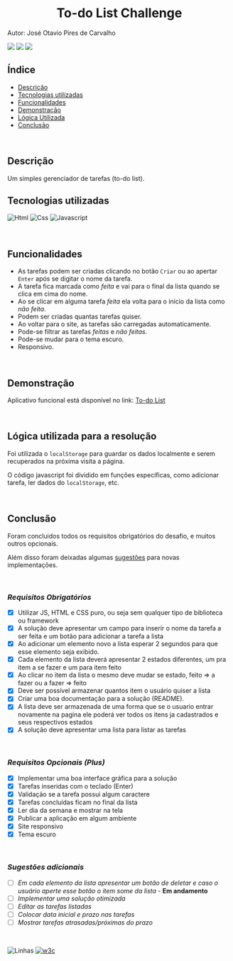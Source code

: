 <div align="center">
<h1>To-do List Challenge</h1>
</div>

Autor: José Otavio Pires de Carvalho

<a href="https://github.com/joseotaviopc/" target="_blank">![  ](https://img.shields.io/badge/GitHub-100000?style=flat&logo=github&logoColor=white)</a> 
<a href="https://www.linkedin.com/in/jose-otavio-pires-de-carvalho/" target="_blank">![  ](https://img.shields.io/badge/LinkedIn-0077B5?style=flat&logo=linkedin&logoColor=white)</a>
<a href="mailto:carvalho.jose@gmail.com" target="_blank">![  ](https://img.shields.io/badge/Gmail-D14836?style=flat&logo=gmail&logoColor=white)</a><br>

## Índice

- [Descrição](#descricao)
- [Tecnologias utilizadas](#tecnologias)
- [Funcionalidades](#funcionalidades)
- [Demonstração](#demonstracao)
- [Lógica Utilizada](#logica)
- [Conclusão](#conclusao)

<br>

<h2 id="descricao">Descrição</h2>

Um simples gerenciador de tarefas (to-do list).
<br>

<h2 id="tecnologias">Tecnologias utilizadas</h2>

![Html](https://img.shields.io/badge/HTML5-E34F26?style=flat&logo=html5&logoColor=white)  ![Css](https://img.shields.io/badge/CSS3-1572B6?style=flat&logo=css3&logoColor=white) ![Javascript](https://img.shields.io/badge/JavaScript-323330?style=flat&logo=javascript&logoColor=F7DF1E)

<br>

<h2 id="funcionalidades">Funcionalidades</h2>

>
- As tarefas podem ser criadas clicando no botão <code>Criar</code> ou ao apertar <code>Enter</code> após se digitar o nome da tarefa.
- A tarefa fica marcada como *feita* e vai para o final da lista quando se clica em cima do nome.
- Ao se clicar em alguma tarefa *feita* ela volta para o início da lista como *não feita*.
- Podem ser criadas quantas tarefas quiser.
- Ao voltar para o site, as tarefas são carregadas automaticamente.
- Pode-se filtrar as tarefas *feitas* e *não feitas*.
- Pode-se mudar para o tema escuro.
- Responsivo.

<br>

<h2 id="demonstracao">Demonstração</h2>

Aplicativo funcional está disponível no link: <a href="https://to-do-list-challenge-joseotaviopc.vercel.app/" target="_blank">To-do List</a>

<br>

<h2 id"logica">Lógica utilizada para a resolução</h2>

Foi utilizada o <code>localStorage</code> para guardar os dados localmente e serem recuperados na próxima visita a página.

O código javascript foi dividido em funções específicas, como adicionar tarefa, ler dados do <code>localStorage</code>, etc.

<br>

<h2 id="conclusao">Conclusão</h2>

Foram concluidos todos os requisitos obrigatórios do desafio, e muitos outros opcionais.

Além disso foram deixadas algumas [sugestões](#sugestões-adicionais) para novas implementações.

<br>

### *Requisitos Obrigatórios*
>
- [x] Utilizar JS, HTML e CSS puro, ou seja sem qualquer tipo de biblioteca ou framework
- [x] A solução deve apresentar um campo para inserir o nome da tarefa a ser feita e um botão para adicionar a tarefa a lista
- [x] Ao adicionar um elemento novo a lista esperar 2 segundos para que esse elemento seja exibido.
- [x] Cada elemento da lista deverá apresentar 2 estados diferentes, um pra item a se fazer e um para item feito
- [x] Ao clicar no item da lista o mesmo deve mudar se estado, feito => a fazer ou a fazer => feito
- [x] Deve ser possível armazenar quantos item o usuário quiser a lista
- [x] Criar uma boa documentação para a solução (README).
- [x] A lista deve ser armazenada de uma forma que se o usuario entrar novamente na pagina ele poderá ver todos os itens ja cadastrados e seus respectivos estados
- [x] A solução deve apresentar uma lista para listar as tarefas

<br>

### *Requisitos Opcionais (Plus)*
>
- [x] Implementar uma boa interface gráfica para a solução
- [x] Tarefas inseridas com o teclado (Enter)
- [x] Validação se a tarefa possui algum caractere
- [x] Tarefas concluídas ficam no final da lista
- [x] Ler dia da semana e mostrar na tela
- [x] Publicar a aplicação em algum ambiente
- [x] Site responsivo
- [x] Tema escuro

<br>

### *Sugestões adicionais*
>
- [ ] *Em cada elemento da lista apresentar um botão de deletar e caso o usuário aperte esse botão o item some da lista* - **Em andamento**
- [ ] *Implementar uma solução otimizada*
- [ ] *Editar as tarefas listadas*
- [ ] *Colocar data inicial e prazo nas tarefas*
- [ ] *Mostrar tarefas atrasadas/próximas do prazo*

<br>

![Linhas](https://img.shields.io/tokei/lines/github.com/joseotaviopc/to-do-list-challenge) <a href="https://validator.w3.org/nu/?doc=https%3A%2F%2Fto-do-list-challenge-ten.vercel.app%2F" target="_blank">![w3c](https://img.shields.io/w3c-validation/html?targetUrl=https%3A%2F%2Fto-do-list-challenge-ten.vercel.app%2F)</a>

